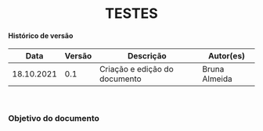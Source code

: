 # <center> TESTES

#### Histórico de versão<br>

|    Data    | Versão | Descrição | Autor(es)|
| ---------- | ------ | --------- | -------- |
| 18.10.2021 |   0.1  |Criação e edição do documento|Bruna Almeida|
<br>

### Objetivo do documento

<div align="justify">